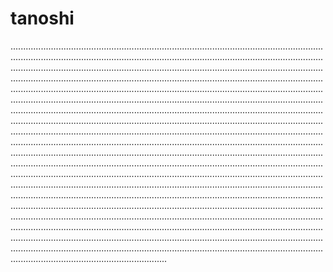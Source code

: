 # tanoshi

..............................................................................................................................................................................................................................................................................................................................................................................................................................................................................................................................................................................................................................................................................................................................................................................................................................................................................................................................................................................................................................................................................................................................................................................................................................................................................................................................................................................................................................................................................................................................................................................................................................................................................................................................................................................................................................................................................................................................................................................................................................................................................................................................................................................................................................................................................................................................................................................................................................................................................................................................................................................................................................................